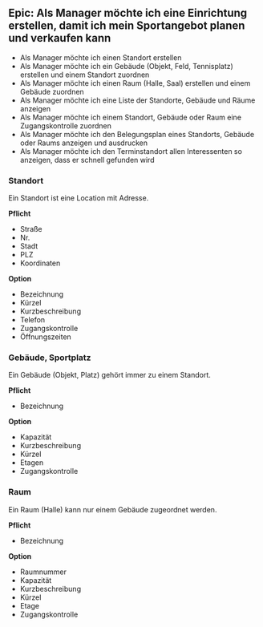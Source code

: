 ## Epic: Als Manager möchte ich eine Einrichtung erstellen, damit ich mein Sportangebot planen und verkaufen kann
- Als Manager möchte ich einen Standort erstellen
- Als Manager möchte ich ein Gebäude (Objekt, Feld, Tennisplatz) erstellen und einem Standort zuordnen
- Als Manager möchte ich einen Raum (Halle, Saal) erstellen und einem Gebäude zuordnen
- Als Manager möchte ich eine Liste der Standorte, Gebäude und Räume anzeigen
- Als Manager möchte ich einem Standort, Gebäude oder Raum eine Zugangskontrolle zuordnen
- Als Manager möchte ich den Belegungsplan eines Standorts, Gebäude oder Raums anzeigen und ausdrucken
- Als Manager möchte ich den Terminstandort allen Interessenten so anzeigen, dass er schnell gefunden wird

### Standort
Ein Standort ist eine Location mit Adresse. 

**Pflicht**
- Straße
- Nr.
- Stadt
- PLZ
- Koordinaten

**Option**
- Bezeichnung
- Kürzel
- Kurzbeschreibung
- Telefon
- Zugangskontrolle
- Öffnungszeiten

### Gebäude, Sportplatz
Ein Gebäude (Objekt, Platz) gehört immer zu einem Standort. 

**Pflicht**
- Bezeichnung

**Option**
- Kapazität
- Kurzbeschreibung
- Kürzel
- Etagen
- Zugangskontrolle

### Raum
Ein Raum (Halle) kann nur einem Gebäude zugeordnet werden. 

**Pflicht**
- Bezeichnung

**Option**
- Raumnummer
- Kapazität
- Kurzbeschreibung
- Kürzel
- Etage
- Zugangskontrolle
